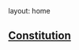 <style type="text/css">
    ol ol { list-style-type: lower-alpha; }
</style>
<link rel="shortcut icon" type="image/x-icon" href="favicon.ico?">
layout: home

## [Constitution](/index.md)
